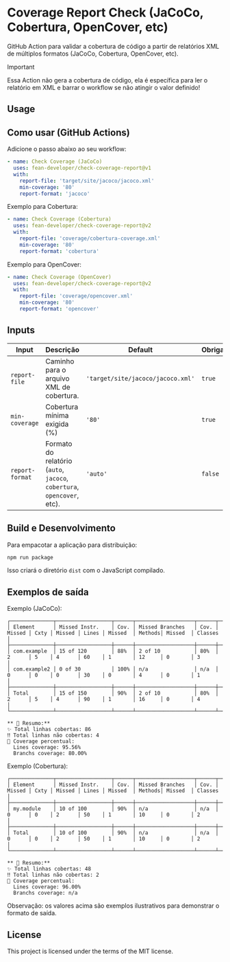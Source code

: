 
# Coverage Report Check (JaCoCo, Cobertura, OpenCover, etc)

GitHub Action para validar a cobertura de código a partir de relatórios XML de múltiplos formatos (JaCoCo, Cobertura, OpenCover, etc).

> [!IMPORTANT]
> Essa Action não gera a cobertura de código, ela é específica para ler o relatório em XML e barrar o workflow se não atingir o valor definido!

## Usage


## Como usar (GitHub Actions)

Adicione o passo abaixo ao seu workflow:

```yaml
- name: Check Coverage (JaCoCo)
  uses: fean-developer/check-coverage-report@v1
  with:
    report-file: 'target/site/jacoco/jacoco.xml'
    min-coverage: '80'
    report-format: 'jacoco'
```

Exemplo para Cobertura:

```yaml
- name: Check Coverage (Cobertura)
  uses: fean-developer/check-coverage-report@v2
  with:
    report-file: 'coverage/cobertura-coverage.xml'
    min-coverage: '80'
    report-format: 'cobertura'
```

Exemplo para OpenCover:

```yaml
- name: Check Coverage (OpenCover)
  uses: fean-developer/check-coverage-report@v2
  with:
    report-file: 'coverage/opencover.xml'
    min-coverage: '80'
    report-format: 'opencover'
```

## Inputs


| Input           | Descrição                                                                  | Default                               | Obrigatório |
|-----------------|----------------------------------------------------------------------------|---------------------------------------|-------------|
| `report-file`   | Caminho para o arquivo XML de cobertura.                                   | `'target/site/jacoco/jacoco.xml'`     | `true`      |
| `min-coverage`  | Cobertura mínima exigida (%)                                                | `'80'`                                | `true`      |
| `report-format` | Formato do relatório (`auto`, `jacoco`, `cobertura`, `opencover`, etc).    | `'auto'`                              | `false`     |



## Build e Desenvolvimento

Para empacotar a aplicação para distribuição:

```bash
npm run package
```

Isso criará o diretório `dist` com o JavaScript compilado.

## Exemplos de saída

Exemplo (JaCoCo):

```
┌──────────────┬──────────────────┬──────┬───────────────────┬──────┬────────┬──────┬────────┬───────┬─────────┬────────┬─────────┬──────────┐
│ Element      │ Missed Instr.    │ Cov. │ Missed Branches   │ Cov. │ Missed │ Cxty │ Missed │ Lines │ Missed  │ Methods│ Missed  │ Classes  │
├──────────────┼──────────────────┼──────┼───────────────────┼──────┼────────┼──────┼────────┼───────┼─────────┼────────┼─────────┼──────────┤
│ com.example  │ 15 of 120        │ 88%  │ 2 of 10           │ 80%  │ 2      │ 5    │ 4      │ 60    │ 1       │ 12     │ 0       │ 3        │
│ com.example2 │ 0 of 30          │ 100% │ n/a               │ n/a  │ 0      │ 0    │ 0      │ 30    │ 0       │ 4      │ 0       │ 1        │
├──────────────┼──────────────────┼──────┼───────────────────┼──────┼────────┼──────┼────────┼───────┼─────────┼────────┼─────────┼──────────┤
│ Total        │ 15 of 150        │ 90%  │ 2 of 10           │ 80%  │ 2      │ 5    │ 4      │ 90    │ 1       │ 16     │ 0       │ 4        │
└──────────────┴──────────────────┴──────┴───────────────────┴──────┴────────┴──────┴────────┴───────┴─────────┴────────┴─────────┴──────────┘

** 📑 Resumo:**
✨ Total linhas cobertas: 86
‼️ Total linhas não cobertas: 4
📌 Coverage percentual:
  Lines coverage: 95.56%
  Branchs coverage: 80.00%
```

Exemplo (Cobertura):

```
┌──────────────┬──────────────────┬──────┬───────────────────┬──────┬────────┬──────┬────────┬───────┬─────────┬────────┬─────────┬──────────┐
│ Element      │ Missed Instr.    │ Cov. │ Missed Branches   │ Cov. │ Missed │ Cxty │ Missed │ Lines │ Missed  │ Methods│ Missed  │ Classes  │
├──────────────┼──────────────────┼──────┼───────────────────┼──────┼────────┼──────┼────────┼───────┼─────────┼────────┼─────────┼──────────┤
│ my.module    │ 10 of 100        │ 90%  │ n/a               │ n/a  │ 0      │ 0    │ 2      │ 50    │ 1       │ 10     │ 0       │ 2        │
├──────────────┼──────────────────┼──────┼───────────────────┼──────┼────────┼──────┼────────┼───────┼─────────┼────────┼─────────┼──────────┤
│ Total        │ 10 of 100        │ 90%  │ n/a               │ n/a  │ 0      │ 0    │ 2      │ 50    │ 1       │ 10     │ 0       │ 2        │
└──────────────┴──────────────────┴──────┴───────────────────┴──────┴────────┴──────┴────────┴───────┴─────────┴────────┴─────────┴──────────┘

** 📑 Resumo:**
✨ Total linhas cobertas: 48
‼️ Total linhas não cobertas: 2
📌 Coverage percentual:
  Lines coverage: 96.00%
  Branchs coverage: n/a
```

Observação: os valores acima são exemplos ilustrativos para demonstrar o formato de saída.

## License

This project is licensed under the terms of the MIT license.


